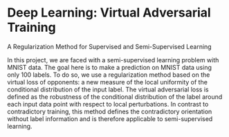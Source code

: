 # Deep Learning: Virtual Adversarial Training

A Regularization Method for Supervised and Semi-Supervised Learning

In this project, we are faced with a semi-supervised learning problem with MNIST data. The goal here is to make a prediction on MNIST data using only 100 labels. To do so, we use a regularization method based on the virtual loss of opponents: a new measure of the local uniformity of the conditional distribution of the input label. The virtual adversarial loss is defined as the robustness of the conditional distribution of the label around each input data point with respect to local perturbations. In contrast to contradictory training, this method defines the contradictory orientation without label information and is therefore applicable to semi-supervised learning. 
